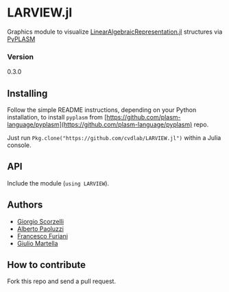 # LARVIEW.jl

Graphics module to visualize [LinearAlgebraicRepresentation.jl](https://github.com/cvdlab/LinearAlgebraicRepresentation.jl) structures via [PyPLASM](https://github.com/plasm-language/pyplasm)

### Version
0.3.0

## Installing

Follow the simple README instructions, depending on your Python installation, to install `pyplasm` from [https://github.com/plasm-language/pyplasm](https://github.com/plasm-language/pyplasm) repo.

Just run `Pkg.clone("https://github.com/cvdlab/LARVIEW.jl")` within a Julia console.

## API

Include the module (`using LARVIEW`).

## Authors
* [Giorgio Scorzelli](https://github.com/plasm-language/pyplasm)
* [Alberto Paoluzzi](https://github.com/apaoluzzi)
* [Francesco Furiani](https://github.com/furio)
* [Giulio Martella](https://github.com/giuliom95)

## How to contribute

Fork this repo and send a pull request.
